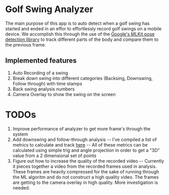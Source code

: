 # Golf Swing Analyzer
The main purpose of this app is to auto detect when a golf swing has started and ended in an effor to effortlessly record golf swings on a mobile device.
We accomplish this through the use of the [Google's MLKit pose detection library](https://developers.google.com/ml-kit/vision/pose-detection) to track different parts of the body and compare them to the previous frame.

## Implemented features
1. Auto Recording of a swing
2. Break down swing into different categories (Backsing, Downswing, Follow through) with time stamps
3. Back swing analysis numbers
4. Camera Overlay to show the swing on the screen

# TODOs
1. Improve performance of analyzer to get more frame's through the system
2. Add downswing and follow-through analysis
-- I've compiled a list of metrics to calculate and track [here](https://docs.google.com/document/d/1-4sUph65BX2YA40cluUR53JrMSNNIu-OWOFTjscAOpU/edit?usp=sharing)
-- All of these metrics can be calculated using simple trig and angle projection in order to get a "3D" value from a 2 dimensional set of points
3. Figure out how to increase the quality of the recorded video
-- Currently it pieces together a video from the recorded frames used in analysis. These frames are heavily compressed for the sake of running through the ML algoritm and do not construct a high quality video. The frames are getting to the camera overlay in high quality. More investigation is needed.